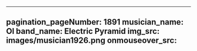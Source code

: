 ------
pagination_pageNumber: 1891
musician_name: Ol
band_name: Electric Pyramid
img_src: images/musician1926.png
onmouseover_src: 
------